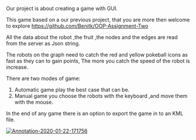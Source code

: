 Our project is about creating a game with GUI.

This game based on a our previous project, that you are more then welcome to explore  https://github.com/Benitk/OOP-Assignment-Two

All the data about the robot ,the fruit ,the nodes and the edges are read from the server as Json string.

The robots on the graph need to catch the red and yellow pokeball icons as fast as they can to gain points,
The more you catch the speed of the robot is increase.

There are two modes of game:
1. Automatic game play the best case that can be.
2. Manual game you choose the robots with the keyboard ,and move them with the mouse.

In the end of any game there is an option to export the game in to an KML file.

<a href="https://ibb.co/G2d0bPQ"><img src="https://i.ibb.co/swg2M39/Annotation-2020-01-22-171756.png" alt="Annotation-2020-01-22-171756" border="0"></a>
